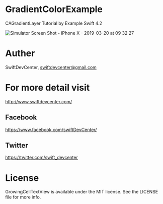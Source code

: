 # GradientColorExample
CAGradientLayer Tutorial by Example Swift 4.2




![Simulator Screen Shot - iPhone X - 2019-03-20 at 09 32 27](https://user-images.githubusercontent.com/48468144/54658408-495f4700-4af3-11e9-8f3e-6a1b813b27fc.png)







# Auther
SwiftDevCenter, swiftdevcenter@gmail.com

# For more detail visit
http://www.swiftdevcenter.com/

## Facebook
https://www.facebook.com/swiftDevCenter/

## Twitter
https://twitter.com/swift_devcenter

# License
GrowingCellTextView is available under the MIT license. See the LICENSE file for more info.
